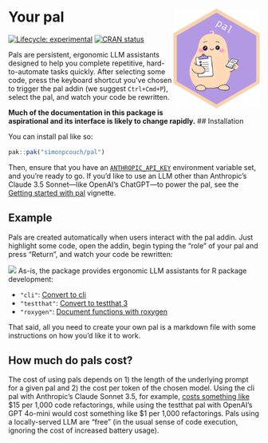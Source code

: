 
<!-- README.md is generated from README.Rmd. Please edit that file -->

# Your pal <img src="man/figures/logo.png" align="right" height="200" alt="" />

<!-- badges: start -->

[![Lifecycle:
experimental](https://img.shields.io/badge/lifecycle-experimental-orange.svg)](https://lifecycle.r-lib.org/articles/stages.html#experimental)
[![CRAN
status](https://www.r-pkg.org/badges/version/pal)](https://CRAN.R-project.org/package=pal)
<!-- badges: end -->

Pals are persistent, ergonomic LLM assistants designed to help you
complete repetitive, hard-to-automate tasks quickly. After selecting
some code, press the keyboard shortcut you’ve chosen to trigger the pal
addin (we suggest `Ctrl+Cmd+P`), select the pal, and watch your code be
rewritten.

**Much of the documentation in this package is aspirational and its
interface is likely to change rapidly.** \## Installation

You can install pal like so:

``` r
pak::pak("simonpcouch/pal")
```

Then, ensure that you have an
[`ANTHROPIC_API_KEY`](https://console.anthropic.com/) environment
variable set, and you’re ready to go. If you’d like to use an LLM other
than Anthropic’s Claude 3.5 Sonnet—like OpenAI’s ChatGPT—to power the
pal, see the [Getting started with
pal](https://simonpcouch.github.io/pal/articles/pal.html) vignette.

## Example

Pals are created automatically when users interact with the pal addin.
Just highlight some code, open the addin, begin typing the “role” of
your pal and press “Return”, and watch your code be rewritten:

![](https://raw.githubusercontent.com/simonpcouch/pal/refs/heads/main/inst/figs/addin.gif)
As-is, the package provides ergonomic LLM assistants for R package
development:

- `"cli"`: [Convert to
  cli](https://simonpcouch.github.io/pal/reference/pal_cli.html)
- `"testthat"`: [Convert to testthat
  3](https://simonpcouch.github.io/pal/reference/pal_testthat.html)
- `"roxygen"`: [Document functions with
  roxygen](https://simonpcouch.github.io/pal/reference/pal_roxygen.html)

That said, all you need to create your own pal is a markdown file with
some instructions on how you’d like it to work.

<!-- TODO: decide the directory where those files would live, implement, and document -->

## How much do pals cost?

The cost of using pals depends on 1) the length of the underlying prompt
for a given pal and 2) the cost per token of the chosen model. Using the
cli pal with Anthropic’s Claude Sonnet 3.5, for example, [costs
something
like](https://simonpcouch.github.io/pal/reference/pal_cli.html#cost)
\$15 per 1,000 code refactorings, while using the testthat pal with
OpenAI’s GPT 4o-mini would cost something like \$1 per 1,000
refactorings. Pals using a locally-served LLM are “free” (in the usual
sense of code execution, ignoring the cost of increased battery usage).
